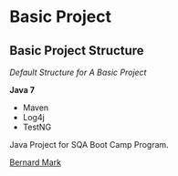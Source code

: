 # Basic Project
## Basic Project Structure

*Default Structure for A Basic Project*

**Java 7**

* Maven
* Log4j
* TestNG

Java Project for SQA Boot Camp Program.

[Bernard Mark](http://sqasolution.com)